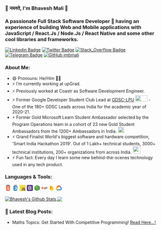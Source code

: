 ### 🙏 नमस्ते, I'm Bhavesh Mali 👋

<h3>A passionate Full Stack Software Developer 🚀 having an experience of building Web and Mobile applications with JavaScript / React.Js / Node.Js / React Native and some other cool libraries and frameworks.</h3>

[![Linkedin Badge](https://img.shields.io/badge/-imbmali-blue?style=flat-square&logo=Linkedin&logoColor=white&link=https://www.linkedin.com/in/imbmali/)](https://www.linkedin.com/in/imbmali/)
[![Twitter Badge](https://img.shields.io/badge/-@imbmali-1ca0f1?style=flat-square&labelColor=1ca0f1&logo=twitter&logoColor=white&link=https://twitter.com/imbmali/)](https://twitter.com/imbmali/)
[![Stack_Overflow Badge](https://img.shields.io/badge/-@imbmali-F59812?style=flat-square&logo=xda-developers&logoColor=white&link=https://stackoverflow.com/cv/imbmali)](https://stackoverflow.com/cv/imbmali)
[![Telegram Badge](https://img.shields.io/badge/@imbmali-2CA5E0?style=flat-square&logo=telegram&logoColor=white&link=https://t.me/imbmali)](https://t.me/imbmali)
[![GitHub imbmali](https://img.shields.io/github/followers/imbmali?label=follow&style=social)](https://github.com/imbmali)

### About Me:

- 😄 Pronouns: He/Him 💁‍♂️
- ⚡ I’m currently working at upGrad.
- ⚡ Previously worked at Coastr as Software Development Engineer.
- ⚡ Former Google Developer Student Club Lead at [GDSC-LPU](https://gdsc.community.dev/lovely-professional-university-jalandhar/) <img src="https://seeklogo.com/images/G/google-developers-logo-F8BF3155AC-seeklogo.com.png" height="20px" width="40px"> - One of the 180+ GDSC Leads across India for the academic year of 2020-21.
- ⚡ Former Gold Microsoft Learn Student Ambassador selected by the Program Operations team in a cohort of 23 new Gold Student Ambassadors from the 1200+ Ambassadors in India. <img src="https://cdn-icons-png.flaticon.com/512/732/732221.png" height="20px" width="20px">
- ⚡ Grand Finalist World's biggest software and hardware competition, 'Smart India Hackathon 2019'. Out of 1 Lakh+ technical students, 3000+ technical institutions, 200+ organizations from across India. <img src="https://cdn.zeebiz.com/sites/default/files/styles/zeebiz_850x478/public/2019/02/27/76205-2k19.jpg?itok=SoLxwejU&c=17cdd983cb2e42c69c4d3eb05e541d49" height="25px" width="25px">
- ⚡ Fun fact: Every day I learn some new behind-the-scenes technology used in any tech product.

### Languages & Tools:

<code><img height="20" src="https://raw.githubusercontent.com/github/explore/80688e429a7d4ef2fca1e82350fe8e3517d3494d/topics/html/html.png"></code>
<code><img height="20" src="https://raw.githubusercontent.com/github/explore/80688e429a7d4ef2fca1e82350fe8e3517d3494d/topics/css/css.png"></code>
<code><img height="20" src="https://raw.githubusercontent.com/github/explore/main/topics/javascript/javascript.png"></code>
<code><img height="20" src="https://raw.githubusercontent.com/github/explore/main/topics/bootstrap/bootstrap.png"></code>
<code><img height="20" src="https://raw.githubusercontent.com/github/explore/80688e429a7d4ef2fca1e82350fe8e3517d3494d/topics/nodejs/nodejs.png"></code>
<code><img height="20" src="https://raw.githubusercontent.com/github/explore/80688e429a7d4ef2fca1e82350fe8e3517d3494d/topics/git/git.png"></code>
<code><img height="20" src="https://raw.githubusercontent.com/github/explore/main/topics/firebase/firebase.png"></code>
<code><img height="20" src="https://raw.githubusercontent.com/github/explore/main/topics/google-cloud/google-cloud.png"></code>

<a href="https://github.com/imbmali">
 <img align="center" src="https://github-readme-stats.vercel.app/api?username=imbmali&include_all_commits=true&count_private=true&show_icons=true&theme=light&line_height=27" alt="Bhavesh's Github Stats"/>
</a>
<a href="https://github.com/imbmali">
  <img align="center" src="https://github-readme-stats.vercel.app/api/top-langs/?username=imbmali&theme=light&layout=compact&langs_count=10&hide_langs_below=1" />
</a>

<br>

### 📰 Latest Blog Posts:

- Maths Topics: Get Started With Competitive Programming! <a href="https://medium.com/bhavesh-mali/here-is-the-basic-math-you-need-to-get-started-with-competitive-programming-630407c57c6e">Read Here...!</a>
